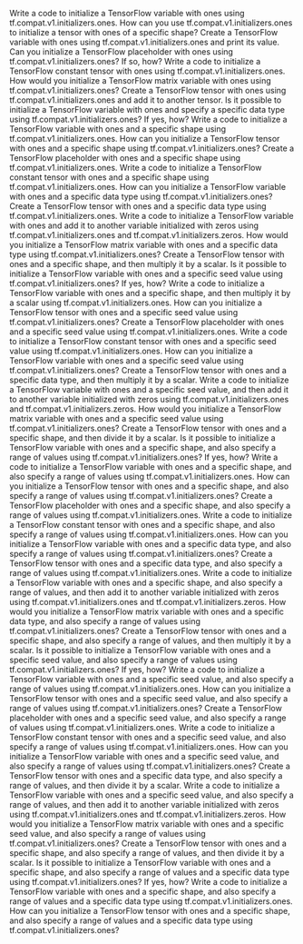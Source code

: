 
Write a code to initialize a TensorFlow variable with ones using tf.compat.v1.initializers.ones.
How can you use tf.compat.v1.initializers.ones to initialize a tensor with ones of a specific shape?
Create a TensorFlow variable with ones using tf.compat.v1.initializers.ones and print its value.
Can you initialize a TensorFlow placeholder with ones using tf.compat.v1.initializers.ones? If so, how?
Write a code to initialize a TensorFlow constant tensor with ones using tf.compat.v1.initializers.ones.
How would you initialize a TensorFlow matrix variable with ones using tf.compat.v1.initializers.ones?
Create a TensorFlow tensor with ones using tf.compat.v1.initializers.ones and add it to another tensor.
Is it possible to initialize a TensorFlow variable with ones and specify a specific data type using tf.compat.v1.initializers.ones? If yes, how?
Write a code to initialize a TensorFlow variable with ones and a specific shape using tf.compat.v1.initializers.ones.
How can you initialize a TensorFlow tensor with ones and a specific shape using tf.compat.v1.initializers.ones?
Create a TensorFlow placeholder with ones and a specific shape using tf.compat.v1.initializers.ones.
Write a code to initialize a TensorFlow constant tensor with ones and a specific shape using tf.compat.v1.initializers.ones.
How can you initialize a TensorFlow variable with ones and a specific data type using tf.compat.v1.initializers.ones?
Create a TensorFlow tensor with ones and a specific data type using tf.compat.v1.initializers.ones.
Write a code to initialize a TensorFlow variable with ones and add it to another variable initialized with zeros using tf.compat.v1.initializers.ones and tf.compat.v1.initializers.zeros.
How would you initialize a TensorFlow matrix variable with ones and a specific data type using tf.compat.v1.initializers.ones?
Create a TensorFlow tensor with ones and a specific shape, and then multiply it by a scalar.
Is it possible to initialize a TensorFlow variable with ones and a specific seed value using tf.compat.v1.initializers.ones? If yes, how?
Write a code to initialize a TensorFlow variable with ones and a specific shape, and then multiply it by a scalar using tf.compat.v1.initializers.ones.
How can you initialize a TensorFlow tensor with ones and a specific seed value using tf.compat.v1.initializers.ones?
Create a TensorFlow placeholder with ones and a specific seed value using tf.compat.v1.initializers.ones.
Write a code to initialize a TensorFlow constant tensor with ones and a specific seed value using tf.compat.v1.initializers.ones.
How can you initialize a TensorFlow variable with ones and a specific seed value using tf.compat.v1.initializers.ones?
Create a TensorFlow tensor with ones and a specific data type, and then multiply it by a scalar.
Write a code to initialize a TensorFlow variable with ones and a specific seed value, and then add it to another variable initialized with zeros using tf.compat.v1.initializers.ones and tf.compat.v1.initializers.zeros.
How would you initialize a TensorFlow matrix variable with ones and a specific seed value using tf.compat.v1.initializers.ones?
Create a TensorFlow tensor with ones and a specific shape, and then divide it by a scalar.
Is it possible to initialize a TensorFlow variable with ones and a specific shape, and also specify a range of values using tf.compat.v1.initializers.ones? If yes, how?
Write a code to initialize a TensorFlow variable with ones and a specific shape, and also specify a range of values using tf.compat.v1.initializers.ones.
How can you initialize a TensorFlow tensor with ones and a specific shape, and also specify a range of values using tf.compat.v1.initializers.ones?
Create a TensorFlow placeholder with ones and a specific shape, and also specify a range of values using tf.compat.v1.initializers.ones.
Write a code to initialize a TensorFlow constant tensor with ones and a specific shape, and also specify a range of values using tf.compat.v1.initializers.ones.
How can you initialize a TensorFlow variable with ones and a specific data type, and also specify a range of values using tf.compat.v1.initializers.ones?
Create a TensorFlow tensor with ones and a specific data type, and also specify a range of values using tf.compat.v1.initializers.ones.
Write a code to initialize a TensorFlow variable with ones and a specific shape, and also specify a range of values, and then add it to another variable initialized with zeros using tf.compat.v1.initializers.ones and tf.compat.v1.initializers.zeros.
How would you initialize a TensorFlow matrix variable with ones and a specific data type, and also specify a range of values using tf.compat.v1.initializers.ones?
Create a TensorFlow tensor with ones and a specific shape, and also specify a range of values, and then multiply it by a scalar.
Is it possible to initialize a TensorFlow variable with ones and a specific seed value, and also specify a range of values using tf.compat.v1.initializers.ones? If yes, how?
Write a code to initialize a TensorFlow variable with ones and a specific seed value, and also specify a range of values using tf.compat.v1.initializers.ones.
How can you initialize a TensorFlow tensor with ones and a specific seed value, and also specify a range of values using tf.compat.v1.initializers.ones?
Create a TensorFlow placeholder with ones and a specific seed value, and also specify a range of values using tf.compat.v1.initializers.ones.
Write a code to initialize a TensorFlow constant tensor with ones and a specific seed value, and also specify a range of values using tf.compat.v1.initializers.ones.
How can you initialize a TensorFlow variable with ones and a specific seed value, and also specify a range of values using tf.compat.v1.initializers.ones?
Create a TensorFlow tensor with ones and a specific data type, and also specify a range of values, and then divide it by a scalar.
Write a code to initialize a TensorFlow variable with ones and a specific seed value, and also specify a range of values, and then add it to another variable initialized with zeros using tf.compat.v1.initializers.ones and tf.compat.v1.initializers.zeros.
How would you initialize a TensorFlow matrix variable with ones and a specific seed value, and also specify a range of values using tf.compat.v1.initializers.ones?
Create a TensorFlow tensor with ones and a specific shape, and also specify a range of values, and then divide it by a scalar.
Is it possible to initialize a TensorFlow variable with ones and a specific shape, and also specify a range of values and a specific data type using tf.compat.v1.initializers.ones? If yes, how?
Write a code to initialize a TensorFlow variable with ones and a specific shape, and also specify a range of values and a specific data type using tf.compat.v1.initializers.ones.
How can you initialize a TensorFlow tensor with ones and a specific shape, and also specify a range of values and a specific data type using tf.compat.v1.initializers.ones?